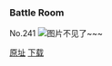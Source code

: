 ### Battle Room
No.241
![图片不见了~~~](https://imgs.xkcd.com/comics/battle_room.png)

[原址](https://xkcd.com//241) [下载](https://imgs.xkcd.com/comics/battle_room.png)

